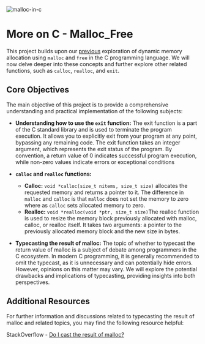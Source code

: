 ![malloc-in-c](https://github.com/softlink2/alx-low_level_programming/assets/121310192/dadb68d7-78f8-4df4-84f0-9a20904982f2)
# More on C - Malloc_Free  
This project builds upon our [previous](https://github.com/El-gibbor/alx-low_level_programming/tree/master/0x0B-malloc_free) exploration of dynamic memory allocation using `malloc` and `free` in the C programming language. We will now delve deeper into these concepts and further explore other related functions, such as `calloc`, `realloc`, and `exit`.   
## Core Objectives 
The main objective of this project is to provide a comprehensive understanding and practical implementation of the following subjects:   
* __Understanding how to use the `exit` function:__ The exit function is a part of the C standard library and is used to terminate the program execution. It allows you to explicitly exit from your program at any point, bypassing any remaining code. The exit function takes an integer argument, which represents the exit status of the program. By convention, a return value of 0 indicates successful program execution, while non-zero values indicate errors or exceptional conditions  
* __`calloc` and `realloc` functions:__  
    * __Calloc:__ `void *calloc(size_t nitems, size_t size)` allocates the requested memory and returns a pointer to it. The difference in `malloc` and `calloc` is that `malloc` does not set the memory to zero where as `calloc` sets allocated memory to zero.  
    * __Realloc:__ `void *realloc(void *ptr, size_t size)`The realloc function is used to resize the memory block previously allocated with malloc, calloc, or realloc itself. It takes two arguments: a pointer to the previously allocated memory block and the new size in bytes. 
  
* __Typecasting the result of malloc:__ The topic of whether to typecast the return value of malloc is a subject of debate among programmers in the C ecosystem. In modern C programming, it is generally recommended to omit the typecast, as it is unnecessary and can potentially hide errors. However, opinions on this matter may vary. We will explore the potential drawbacks and implications of typecasting, providing insights into both perspectives.
## Additional Resources   
For further information and discussions related to typecasting the result of malloc and related topics, you may find the following resource helpful:  
  
StackOverflow - [Do I cast the result of malloc?](https://stackoverflow.com/questions/605845/do-i-cast-the-result-of-malloc)
